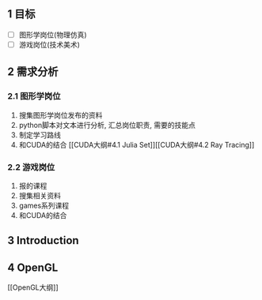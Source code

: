 ## 1 目标

- [ ] 图形学岗位(物理仿真)
- [ ] 游戏岗位(技术美术)

## 2 需求分析
### 2.1 图形学岗位
1. 搜集图形学岗位发布的资料
2. python脚本对文本进行分析, 汇总岗位职责, 需要的技能点
3. 制定学习路线
4. 和CUDA的结合 [[CUDA大纲#4.1 Julia Set]][[CUDA大纲#4.2 Ray Tracing]]


### 2.2 游戏岗位
1. 报的课程
2. 搜集相关资料
3. games系列课程
4. 和CUDA的结合


## 3 Introduction

## 4 OpenGL
[[OpenGL大纲]]